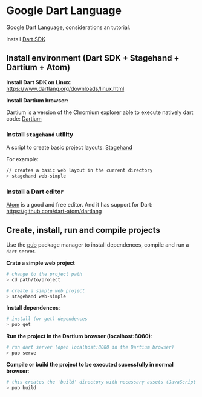 # Google Dart Language
Google Dart Language, considerations an tutorial.

Install [Dart SDK](https://www.dartlang.org/tools/sdk/)

## Install environment (Dart SDK + Stagehand + Dartium + Atom)

**Install Dart SDK on Linux:**  
https://www.dartlang.org/downloads/linux.html

**Install Dartium browser:**

Dartium is a version of the Chromium explorer able to execute natively dart code: [Dartium](https://www.dartlang.org/tools/dartium/)

### Install `stagehand` utility

A script to create basic project layouts: [Stagehand](https://github.com/google/stagehand)

For example:
```bash
// creates a basic web layout in the current directory
> stagehand web-simple
```

### Install a Dart editor

[Atom](https://atom.io/) is a good and free editor. And it has support for Dart:  
https://github.com/dart-atom/dartlang

## Create, install, run and compile projects

Use the [pub](https://pub.dartlang.org/) package manager to install dependences, compile and run a `dart` server.

**Crate a simple web project**
```bash
# change to the project path
> cd path/to/project

# create a simple web project
> stagehand web-simple
```

**Install dependences**:
```bash
# install (or get) dependences
> pub get
```

**Run the project in the Dartium browser (localhost:8080)**:
```bash
# run dart server (open localhost:8080 in the Dartium browser)
> pub serve
```

**Compile or build the project to be executed sucessfully in normal browser**:
```bash
# this creates the 'build' directory with necessary assets (JavaScript files, etc...)
> pub build
```
